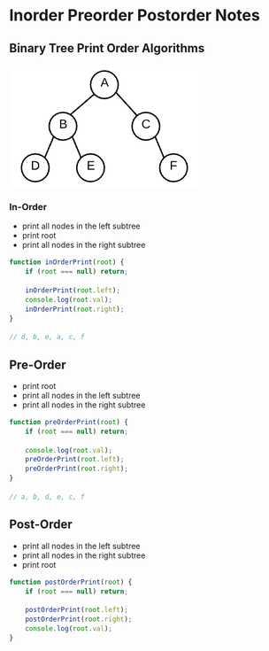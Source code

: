 # Inorder Preorder Postorder Notes

## **Binary Tree Print Order Algorithms**
![Current Tree](inorder-preorder-postorder-notes-graph_a.png)

### **In-Order**
* print all nodes in the left subtree
* print root
* print all nodes in the right subtree

```javascript
function inOrderPrint(root) {
    if (root === null) return;

    inOrderPrint(root.left);
    console.log(root.val);
    inOrderPrint(root.right);
}

// d, b, e, a, c, f
```

## **Pre-Order**

* print root
* print all nodes in the left subtree
* print all nodes in the right subtree

```javascript
function preOrderPrint(root) {
    if (root === null) return;

    console.log(root.val);
    preOrderPrint(root.left);
    preOrderPrint(root.right);
}

// a, b, d, e, c, f
```

## **Post-Order**

* print all nodes in the left subtree
* print all nodes in the right subtree
* print root

```javascript
function postOrderPrint(root) {
    if (root === null) return;

    postOrderPrint(root.left);
    postOrderPrint(root.right);
    console.log(root.val);
}
```